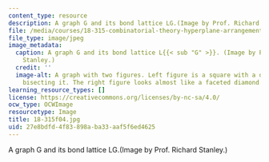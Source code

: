```yaml
---
content_type: resource
description: A graph G and its bond lattice LG.(Image by Prof. Richard Stanley.)
file: /media/courses/18-315-combinatorial-theory-hyperplane-arrangements-fall-2004/27e8bdfd4f83898aba33aaf5f6ed4625_18-315f04.jpg
file_type: image/jpeg
image_metadata:
  caption: A graph G and its bond lattice L{{< sub "G" >}}. (Image by Prof. Richard
    Stanley.)
  credit: ''
  image-alt: A graph with two figures. Left figure is a square with a diagonal line
    bisecting it. The right figure looks almost like a faceted diamond.
learning_resource_types: []
license: https://creativecommons.org/licenses/by-nc-sa/4.0/
ocw_type: OCWImage
resourcetype: Image
title: 18-315f04.jpg
uid: 27e8bdfd-4f83-898a-ba33-aaf5f6ed4625
---
```

A graph G and its bond lattice LG.(Image by Prof. Richard Stanley.)